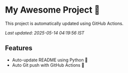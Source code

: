 # My Awesome Project 🚀

This project is automatically updated using GitHub Actions.

_Last updated: 2025-05-14 04:19:56 IST_

## Features
- Auto-update README using Python 🐍
- Auto Git push with GitHub Actions 🤖
